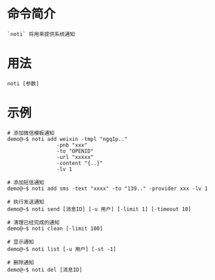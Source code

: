 # 命令简介 

    `noti` 将用来提供系统通知

# 用法

    noti [参数]
    
# 示例

    # 添加微信模板通知
    demo@~$ noti add weixin -tmpl "ngqIp.."
                    -pnb "xxx"
                    -to "OPENID"
                    -url "xxxxx"
                    -content "{..}"
                    -lv 1
                    
    # 添加短信通知
    demo@~$ noti add sms -text "xxxx" -to "139.." -provider xxx -lv 1

    # 执行发送通知
    demo@~$ noti send [消息ID] [-u 用户] [-limit 1] [-timeout 10]
    
    # 清理已经完成的通知
    demo@~$ noti clean [-limit 100]
    
    # 显示通知 
    demo@~$ noti list [-u 用户] [-st -1]
    
    # 删除通知
    demo@~$ noti del [消息ID]
    
